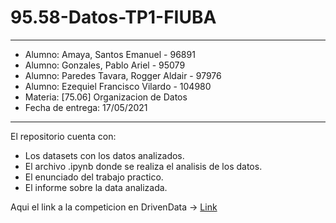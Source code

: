 # 95.58-Datos-TP1-FIUBA
---
- Alumno: Amaya, Santos Emanuel - 96891
- Alumno: Gonzales, Pablo Ariel - 95079
- Alumno: Paredes Tavara, Rogger Aldair - 97976
- Alumno: Ezequiel Francisco Vilardo - 104980
- Materia: [75.06] Organizacion de Datos
- Fecha de entrega: 17/05/2021
---
El repositorio cuenta con:
- Los datasets con los datos analizados.
- El archivo .ipynb donde se realiza el analisis de los datos.
- El enunciado del trabajo practico.
- El informe sobre la data analizada.

Aqui el link a la competicion en DrivenData -> [Link](https://www.drivendata.org/competitions/57/nepal-earthquake/)
